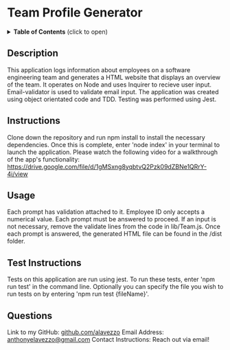 # Team Profile Generator

  <details>
<summary><b>Table of Contents</b> (click to open)</summary>
<!-- MarkdownTOC -->

1. [Description:](#description)
1. [Instructions:](#instructions)
1. [Usage:](#usage)

1. [Test Instructions:](#test-instructions)

1. [Questions:](#questions)

<!-- /MarkdownTOC -->
</details>

  
  ## Description
  This application logs information about employees on a software engineering team and generates a HTML website that displays an overview of the team. It operates on Node and uses Inquirer to recieve user input. Email-validator is used to validate email input. The application was created using object orientated code and TDD. Testing was performed using Jest.
  ## Instructions
  Clone down the repository and run npm install to install the necessary dependencies. Once this is complete, enter 'node index' in your terminal to launch the application. Please watch the following video for a walkthrough of the app's functionality:
  https://drive.google.com/file/d/1gMSxng8yqbtvQ2Pzk09dZBNe1QRrY-4i/view
  ## Usage
  Each prompt has validation attached to it. Employee ID only accepts a numerical value. Each prompt must be answered to proceed. If an input is not necessary, remove the validate lines from the code in lib/Team.js. Once each prompt is answered, the generated HTML file can be found in the /dist folder. 
  
  ## Test Instructions
  Tests on this application are run using jest. To run these tests, enter 'npm run test' in the command line. Optionally you can specify the file you wish to run tests on by entering 'npm run test {fileName}'.
  
  ## Questions 
  Link to my GitHub: [github.com/alavezzo](https://github.com/alavezzo)
  Email Address: anthonyelavezzo@gmail.com
  Contact Instructions: Reach out via email!
